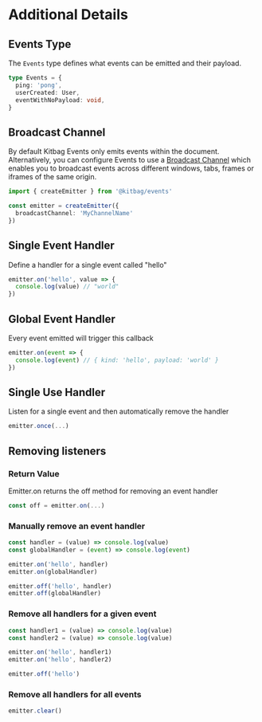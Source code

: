 # Additional Details

## Events Type

The `Events` type defines what events can be emitted and their payload.

```ts
type Events = {
  ping: 'pong',
  userCreated: User,
  eventWithNoPayload: void,
}
```

## Broadcast Channel

By default Kitbag Events only emits events within the document. Alternatively, you can configure Events to use a [Broadcast Channel](https://developer.mozilla.org/en-US/docs/Web/API/BroadcastChannel) which enables you to broadcast events across different windows, tabs, frames or iframes of the same origin.

```ts
import { createEmitter } from '@kitbag/events'

const emitter = createEmitter({
  broadcastChannel: 'MyChannelName'
})
```

## Single Event Handler

Define a handler for a single event called "hello"

```ts
emitter.on('hello', value => {
  console.log(value) // "world"
})
```

## Global Event Handler

Every event emitted will trigger this callback

```ts
emitter.on(event => {
  console.log(event) // { kind: 'hello', payload: 'world' }
})
```

## Single Use Handler

Listen for a single event and then automatically remove the handler

```ts
emitter.once(...)
```

## Removing listeners

### Return Value

Emitter.on returns the off method for removing an event handler

```ts
const off = emitter.on(...)
```

### Manually remove an event handler

```ts
const handler = (value) => console.log(value)
const globalHandler = (event) => console.log(event)

emitter.on('hello', handler)
emitter.on(globalHandler)

emitter.off('hello', handler)
emitter.off(globalHandler)
```

### Remove all handlers for a given event

```ts
const handler1 = (value) => console.log(value)
const handler2 = (value) => console.log(value)

emitter.on('hello', handler1)
emitter.on('hello', handler2)

emitter.off('hello')
```

### Remove all handlers for all events

```ts
emitter.clear()
```
